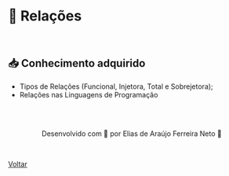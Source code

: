 <h1>🔗 Relações</h1>

<br>

<h2> 📥 Conhecimento adquirido </h2>

- Tipos de Relações (Funcional, Injetora, Total e Sobrejetora);
- Relações nas Linguagens de Programação

<br><br>

<p align="center"> Desenvolvido com 💜 por Elias de Araújo Ferreira Neto 👋 <p>

<br>

<a href="./README.md">Voltar</a>